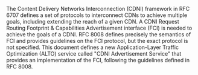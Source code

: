 <!-- Skip header line -->

The Content Delivery Networks Interconnection (CDNI) framework in RFC 6707
defines a set of protocols to interconnect CDNs to achieve multiple goals,
including extending the reach of a given CDN. A CDNI Request Routing Footprint
&amp; Capabilities Advertisement interface (FCI) is needed to achieve the goals
of a CDNI. RFC 8008 defines precisely the semantics of FCI and provides
guidelines on the FCI protocol, but the exact protocol is not specified. This
document defines a new Application-Layer Traffic Optimization (ALTO) service
called "CDNI Advertisement Service" that provides an implementation of the FCI,
following the guidelines defined in RFC 8008.

<!--
The Content Delivery Networks Interconnection (CDNI) framework
defines a set of protocols to interconnect CDNs, to achieve multiple
goals such as extending the reach of a given CDN to areas that are
not covered by that particular CDN. One component that is needed to
achieve the goal of CDNI described in CDNI framework is the CDNI
Request Routing Footprint &amp; Capabilities Advertisement interface
(FCI). RFC 8008 defines precisely the semantics of FCI and provides
guidelines on the FCI protocol, but the exact protocol is explicitly
outside the scope of that document. This document defines a new
Application-Layer Traffic Optimization (ALTO) service called "CDNI
Advertisement Service" that provides an implementation of the FCI, following
the guidelines defined in RFC 8008.
-->
